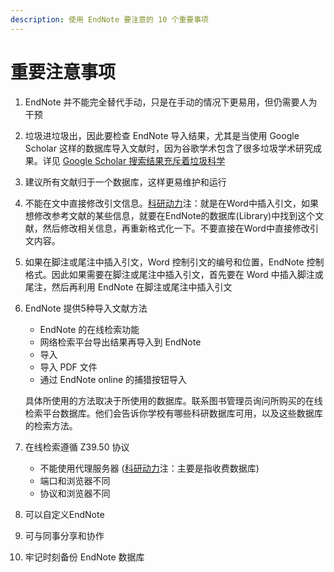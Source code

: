 ```yaml
---
description: 使用 EndNote 要注意的 10 个重要事项
---
```


# 重要注意事项

1. EndNote 并不能完全替代手动，只是在手动的情况下更易用，但仍需要人为干预
2. 垃圾进垃圾出，因此要检查 EndNote 导入结果，尤其是当使用 Google Scholar 这样的数据库导入文献时，因为谷歌学术包含了很多垃圾学术研究成果。详见 [Google Scholar 搜索结果充斥着垃圾科学](https://www.howsci.com/google-scholar-is-filled-with-junk-science.html)
3. 建议所有文献归于一个数据库，这样更易维护和运行
4. 不能在文中直接修改引文信息。[科研动力](http://www.howsci.com)注：就是在Word中插入引文，如果想修改参考文献的某些信息，就要在EndNote的数据库\(Library\)中找到这个文献，然后修改相关信息，再重新格式化一下。不要直接在Word中直接修改引文内容。
5. 如果在脚注或尾注中插入引文，Word 控制引文的编号和位置，EndNote 控制格式。因此如果需要在脚注或尾注中插入引文，首先要在 Word 中插入脚注或尾注，然后再利用 EndNote 在脚注或尾注中插入引文
6. EndNote 提供5种导入文献方法

   * EndNote 的在线检索功能
   * 网络检索平台导出结果再导入到 EndNote
   * 导入
   * 导入 PDF 文件
   * 通过 EndNote online 的捕猎按钮导入

   具体所使用的方法取决于所使用的数据库。联系图书管理员询问所购买的在线检索平台数据库。他们会告诉你学校有哪些科研数据库可用，以及这些数据库的检索方法。

7. 在线检索遵循 Z39.50 协议
   * 不能使用代理服务器 \([科研动力](http://www.howsci.com)注：主要是指收费数据库\)
   * 端口和浏览器不同
   * 协议和浏览器不同
8. 可以自定义EndNote
9. 可与同事分享和协作
10. 牢记时刻备份 EndNote 数据库

